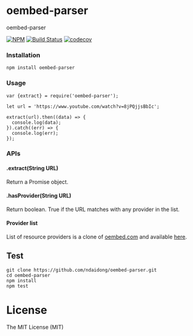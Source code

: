 # oembed-parser
oembed-parser

[![NPM](https://badge.fury.io/js/oembed-parser.svg)](https://badge.fury.io/js/oembed-parser)
[![Build Status](https://travis-ci.org/ndaidong/oembed-parser.svg?branch=master)](https://travis-ci.org/ndaidong/oembed-parser)
[![codecov](https://codecov.io/gh/ndaidong/oembed-parser/branch/master/graph/badge.svg)](https://codecov.io/gh/ndaidong/oembed-parser)

### Installation

```
npm install oembed-parser
```

### Usage

```
var {extract} = require('oembed-parser');

let url = 'https://www.youtube.com/watch?v=8jPQjjsBbIc';

extract(url).then((data) => {
  console.log(data);
}).catch((err) => {
  console.log(err);
});
```

### APIs

#### .extract(String URL)

Return a Promise object.

#### .hasProvider(String URL)

Return boolean. True if the URL matches with any provider in the list.


#### Provider list

List of resource providers is a clone of [oembed.com](http://oembed.com/providers.json) and available [here](https://raw.githubusercontent.com/ndaidong/oembed-parser/master/src/utils/providers.json).


## Test

```
git clone https://github.com/ndaidong/oembed-parser.git
cd oembed-parser
npm install
npm test
```

# License

The MIT License (MIT)
